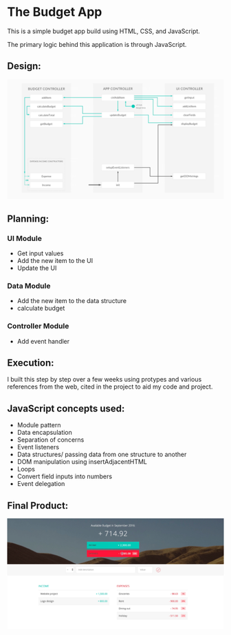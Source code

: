 # The Budget App


This is a simple budget app build using HTML, CSS, and JavaScript.

The primary logic behind this application is through JavaScript.

## Design:


![](design.png)


## Planning:

### UI Module
* Get input values
* Add the new item to the UI
* Update the UI

### Data Module
* Add the new item to the data structure
* calculate budget

### Controller Module
* Add event handler 


## Execution:
I built this step by step over a few weeks using protypes and various references from the web, cited in the project to aid my code and project.

## JavaScript concepts used:
* Module pattern
* Data encapsulation 
* Separation of concerns 
* Event listeners 
* Data structures/ passing data from one structure to another 
* DOM manipulation using insertAdjacentHTML 
* Loops 
* Convert field inputs into numbers
* Event delegation




## Final Product:


![](final.png)
